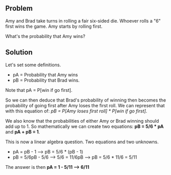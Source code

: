 ## Problem
Amy and Brad take turns in rolling a fair six-sided die. Whoever rolls a "6" first wins the game. Amy starts by rolling first.

What's the probability that Amy wins?

## Solution
Let's set some definitions.
* pA = Probability that Amy wins
* pB = Probability that Brad wins.

Note that pA = P[win if go first].

So we can then deduce that Brad's probability of winning then becomes the probability of going first after Amy loses the first roll. We can represent that with this equation of: *pB = P[Amy loses first roll] * P[win if go first]*.

We also know that the probabilities of either Amy or Brad winning should add up to 1. So mathematically we can create two equations: **pB = 5/6 * pA** and **pA + pB = 1**.

This is now a linear algebra question. Two equations and two unknowns.
* pA = pB - 1 --> pB = 5/6 * (pB - 1)
* pB = 5/6pB - 5/6 --> 5/6 = 11/6pB --> pB = 5/6 * 11/6 = 5/11

The answer is then **pA = 1 - 5/11 --> 6/11**
